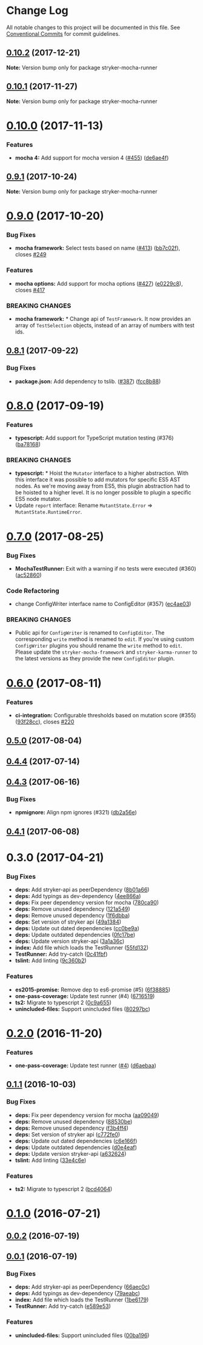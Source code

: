 # Change Log

All notable changes to this project will be documented in this file.
See [Conventional Commits](https://conventionalcommits.org) for commit guidelines.

<a name="0.10.2"></a>
## [0.10.2](https://github.com/stryker-mutator/stryker/compare/stryker-mocha-runner@0.10.1...stryker-mocha-runner@0.10.2) (2017-12-21)




**Note:** Version bump only for package stryker-mocha-runner

<a name="0.10.1"></a>
## [0.10.1](https://github.com/stryker-mutator/stryker/compare/stryker-mocha-runner@0.10.0...stryker-mocha-runner@0.10.1) (2017-11-27)




**Note:** Version bump only for package stryker-mocha-runner

<a name="0.10.0"></a>
# [0.10.0](https://github.com/stryker-mutator/stryker/compare/stryker-mocha-runner@0.9.1...stryker-mocha-runner@0.10.0) (2017-11-13)


### Features

* **mocha 4:** Add support for mocha version 4 ([#455](https://github.com/stryker-mutator/stryker/issues/455)) ([de6ae4f](https://github.com/stryker-mutator/stryker/commit/de6ae4f))




<a name="0.9.1"></a>
## [0.9.1](https://github.com/stryker-mutator/stryker/compare/stryker-mocha-runner@0.9.0...stryker-mocha-runner@0.9.1) (2017-10-24)




**Note:** Version bump only for package stryker-mocha-runner

<a name="0.9.0"></a>
# [0.9.0](https://github.com/stryker-mutator/stryker/compare/stryker-mocha-runner@0.8.1...stryker-mocha-runner@0.9.0) (2017-10-20)


### Bug Fixes

* **mocha framework:** Select tests based on name ([#413](https://github.com/stryker-mutator/stryker/issues/413)) ([bb7c02f](https://github.com/stryker-mutator/stryker/commit/bb7c02f)), closes [#249](https://github.com/stryker-mutator/stryker/issues/249)


### Features

* **mocha options:** Add support for mocha options ([#427](https://github.com/stryker-mutator/stryker/issues/427)) ([e0229c8](https://github.com/stryker-mutator/stryker/commit/e0229c8)), closes [#417](https://github.com/stryker-mutator/stryker/issues/417)


### BREAKING CHANGES

* **mocha framework:** * Change api of `TestFramework`. It now provides an array of `TestSelection` objects, instead of an array of numbers with test ids.




<a name="0.8.1"></a>
## [0.8.1](https://github.com/stryker-mutator/stryker/compare/stryker-mocha-runner@0.8.0...stryker-mocha-runner@0.8.1) (2017-09-22)


### Bug Fixes

* **package.json:** Add dependency to tslib. ([#387](https://github.com/stryker-mutator/stryker/issues/387)) ([fcc8b88](https://github.com/stryker-mutator/stryker/commit/fcc8b88))




<a name="0.8.0"></a>
# [0.8.0](https://github.com/stryker-mutator/stryker/compare/stryker-mocha-runner@0.7.0...stryker-mocha-runner@0.8.0) (2017-09-19)


### Features

* **typescript:** Add support for TypeScript mutation testing (#376) ([ba78168](https://github.com/stryker-mutator/stryker/commit/ba78168))


### BREAKING CHANGES

* **typescript:** * Hoist the `Mutator` interface to a higher abstraction. With this interface it was possible to add mutators for specific ES5 AST nodes. As we're moving away from ES5, this plugin abstraction had to be hoisted to a higher level. It is no longer possible to plugin a specific ES5 node mutator.
* Update `report` interface: Rename `MutantState.Error` => `MutantState.RuntimeError`. 




<a name="0.7.0"></a>
# [0.7.0](https://github.com/stryker-mutator/stryker/compare/stryker-mocha-runner@0.6.0...stryker-mocha-runner@0.7.0) (2017-08-25)


### Bug Fixes

* **MochaTestRunner:** Exit with a warning if no tests were executed (#360) ([ac52860](https://github.com/stryker-mutator/stryker/commit/ac52860))


### Code Refactoring

* change ConfigWriter interface name to ConfigEditor (#357) ([ec4ae03](https://github.com/stryker-mutator/stryker/commit/ec4ae03))


### BREAKING CHANGES

* Public api for `ConfigWriter` is renamed to `ConfigEditor`. The corresponding `write` method is renamed to `edit`. If you're using custom `ConfigWriter` plugins you should rename the `write` method to `edit`. Please update the `stryker-mocha-framework` and `stryker-karma-runner` to the latest versions as they provide the new `ConfigEditor` plugin.




<a name="0.6.0"></a>
# [0.6.0](https://github.com/stryker-mutator/stryker/compare/stryker-mocha-runner@0.5.0...stryker-mocha-runner@0.6.0) (2017-08-11)


### Features

* **ci-integration:** Configurable thresholds based on mutation score (#355) ([93f28cc](https://github.com/stryker-mutator/stryker/commit/93f28cc)), closes [#220](https://github.com/stryker-mutator/stryker/issues/220)




<a name="0.5.0"></a>
## [0.5.0](https://github.com/stryker-mutator/stryker/compare/stryker-mocha-runner@0.4.4...stryker-mocha-runner@0.5.0) (2017-08-04)




<a name="0.4.4"></a>
## [0.4.4](https://github.com/stryker-mutator/stryker/compare/stryker-mocha-runner@0.4.3...stryker-mocha-runner@0.4.4) (2017-07-14)




<a name="0.4.3"></a>
## [0.4.3](https://github.com/stryker-mutator/stryker/compare/stryker-mocha-runner@0.4.2...stryker-mocha-runner@0.4.3) (2017-06-16)


### Bug Fixes

* **npmignore:** Align npm ignores (#321) ([db2a56e](https://github.com/stryker-mutator/stryker/commit/db2a56e))




<a name="0.4.1"></a>
## [0.4.1](https://github.com/stryker-mutator/stryker/compare/stryker-mocha-runner@0.4.0...stryker-mocha-runner@0.4.1) (2017-06-08)




<a name="0.3.0"></a>
# 0.3.0 (2017-04-21)


### Bug Fixes

* **deps:** Add stryker-api as peerDependency ([8b01a66](https://github.com/stryker-mutator/stryker/commit/8b01a66))
* **deps:** Add typings as dev-dependency ([4ee866a](https://github.com/stryker-mutator/stryker/commit/4ee866a))
* **deps:** Fix peer dependency version for mocha ([780ca90](https://github.com/stryker-mutator/stryker/commit/780ca90))
* **deps:** Remove unused dependency ([121a549](https://github.com/stryker-mutator/stryker/commit/121a549))
* **deps:** Remove unused dependency ([1f6dbba](https://github.com/stryker-mutator/stryker/commit/1f6dbba))
* **deps:** Set version of stryker api ([49a1384](https://github.com/stryker-mutator/stryker/commit/49a1384))
* **deps:** Update out dated dependencies ([cc0be9a](https://github.com/stryker-mutator/stryker/commit/cc0be9a))
* **deps:** Update outdated dependencies ([0fc17be](https://github.com/stryker-mutator/stryker/commit/0fc17be))
* **deps:** Update version stryker-api ([3a1a36c](https://github.com/stryker-mutator/stryker/commit/3a1a36c))
* **index:** Add file which loads the TestRunner ([55fd132](https://github.com/stryker-mutator/stryker/commit/55fd132))
* **TestRunner:** Add try-catch ([0c41fbf](https://github.com/stryker-mutator/stryker/commit/0c41fbf))
* **tslint:** Add linting ([9c360b2](https://github.com/stryker-mutator/stryker/commit/9c360b2))


### Features

* **es2015-promise:** Remove dep to es6-promise (#5) ([6f38885](https://github.com/stryker-mutator/stryker/commit/6f38885))
* **one-pass-coverage:** Update test runner (#4) ([6716519](https://github.com/stryker-mutator/stryker/commit/6716519))
* **ts2:** Migrate to typescript 2 ([0c9a655](https://github.com/stryker-mutator/stryker/commit/0c9a655))
* **unincluded-files:** Support unincluded files ([80297bc](https://github.com/stryker-mutator/stryker/commit/80297bc))




<a name="0.2.0"></a>
# [0.2.0](https://github.com/stryker-mutator/stryker-mocha-runner/compare/v0.1.1...v0.2.0) (2016-11-20)


### Features

* **one-pass-coverage:** Update test runner  ([#4](https://github.com/stryker-mutator/stryker-mocha-runner/issues/4)) ([d6aebaa](https://github.com/stryker-mutator/stryker-mocha-runner/commit/d6aebaa))



<a name="0.1.1"></a>
## [0.1.1](https://github.com/stryker-mutator/stryker-mocha-runner/compare/v0.1.0...v0.1.1) (2016-10-03)


### Bug Fixes

* **deps:** Fix peer dependency version for mocha ([aa09049](https://github.com/stryker-mutator/stryker-mocha-runner/commit/aa09049))
* **deps:** Remove unused dependency ([88530be](https://github.com/stryker-mutator/stryker-mocha-runner/commit/88530be))
* **deps:** Remove unused dependency ([f3b4ff4](https://github.com/stryker-mutator/stryker-mocha-runner/commit/f3b4ff4))
* **deps:** Set version of stryker api ([c772fe0](https://github.com/stryker-mutator/stryker-mocha-runner/commit/c772fe0))
* **deps:** Update out dated dependencies ([c6e166f](https://github.com/stryker-mutator/stryker-mocha-runner/commit/c6e166f))
* **deps:** Update outdated dependencies ([d0e4eaf](https://github.com/stryker-mutator/stryker-mocha-runner/commit/d0e4eaf))
* **deps:** Update version stryker-api ([a632624](https://github.com/stryker-mutator/stryker-mocha-runner/commit/a632624))
* **tslint:** Add linting ([33e4c6e](https://github.com/stryker-mutator/stryker-mocha-runner/commit/33e4c6e))


### Features

* **ts2:** Migrate to typescript 2 ([bcd4064](https://github.com/stryker-mutator/stryker-mocha-runner/commit/bcd4064))



<a name="0.1.0"></a>
# [0.1.0](https://github.com/stryker-mutator/stryker-mocha-runner/compare/v0.0.2...v0.1.0) (2016-07-21)



<a name="0.0.2"></a>
## [0.0.2](https://github.com/stryker-mutator/stryker-mocha-runner/compare/v0.0.1...v0.0.2) (2016-07-19)



<a name="0.0.1"></a>
## [0.0.1](https://github.com/stryker-mutator/stryker-mocha-runner/compare/79aeabc...v0.0.1) (2016-07-19)


### Bug Fixes

* **deps:** Add stryker-api as peerDependency ([66aec0c](https://github.com/stryker-mutator/stryker-mocha-runner/commit/66aec0c))
* **deps:** Add typings as dev-dependency ([79aeabc](https://github.com/stryker-mutator/stryker-mocha-runner/commit/79aeabc))
* **index:** Add file which loads the TestRunner ([1be6179](https://github.com/stryker-mutator/stryker-mocha-runner/commit/1be6179))
* **TestRunner:** Add try-catch ([e589e53](https://github.com/stryker-mutator/stryker-mocha-runner/commit/e589e53))


### Features

* **unincluded-files:** Support unincluded files ([00ba196](https://github.com/stryker-mutator/stryker-mocha-runner/commit/00ba196))
